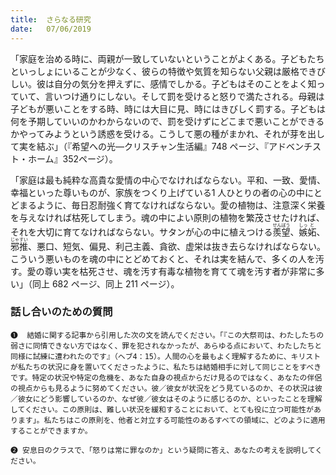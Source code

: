 ```yaml
---
title:  さらなる研究
date:   07/06/2019
---
```


「家庭を治める時に、両親が一致していないということがよくある。子どもたちといっしょにいることが少なく、彼らの特徴や気質を知らない父親は厳格できびしい。彼は自分の気分を押えずに、感情でしかる。子どもはそのことをよく知っていて、言いつけ通りにしない。そして罰を受けると怒りで満たされる。母親は子どもが悪いことをする時、時には大目に見、時にはきびしく罰する。子どもは何を予期していいのかわからないので、罰を受けずにどこまで悪いことができるかやってみようという誘惑を受ける。こうして悪の種がまかれ、それが芽を出して実を結ぶ」（『希望への光―クリスチャン生活編』748 ページ、『アドベンチスト・ホーム』352ページ）。

「家庭は最も純粋な高貴な愛情の中心でなければならない。平和、一致、愛情、幸福といった尊いものが、家族をつくり上げている1 人ひとりの者の心の中にとどまるように、毎日忍耐強く育てなければならない。愛の植物は、注意深く栄養を与えなければ枯死してしまう。魂の中によい原則の植物を繁茂させたければ、それを大切に育てなければならない。サタンが心の中に植えつける<ruby>羨<rt>せん</rt>望<rt>ぼう</rt></ruby>、<ruby>嫉<rt>しっ</rt>妬<rt>と<rt></ruby>、<ruby>邪<rt>じゃ</rt>推<rt>すい</rt></ruby>、悪口、短気、偏見、利己主義、貪欲、虚栄は抜き去らなければならない。こういう悪いものを魂の中にとどめておくと、それは実を結んで、多くの人を汚す。愛の尊い実を枯死させ、魂を汚す有毒な植物を育てて魂を汚す者が非常に多い」（同上 682 ページ、同上 211 ページ）。

### 話し合いのための質問

`❶	結婚に関する記事から引用した次の文を読んでください。「『この大祭司は、わたしたちの弱さに同情できない方ではなく、罪を犯されなかったが、あらゆる点において、わたしたちと同様に試練に遭われたのです』（ヘブ4：15）。人間の心を最もよく理解するために、キリストが私たちの状況に身を置いてくださったように、私たちは結婚相手に対して同じことをすべきです。特定の状況や特定の危機を、あなた自身の視点からだけ見るのではなく、あなたの伴侶の視点からも見るように努めてください。彼／彼女が状況をどう見ているのか、その状況は彼／彼女にどう影響しているのか、なぜ彼／彼女はそのように感じるのか、といったことを理解してください。この原則は、難しい状況を緩和することにおいて、とても役に立つ可能性があります」。私たちはこの原則を、他者と対立する可能性のあるすべての領域に、どのように適用することができますか。`

`❷ 安息日のクラスで、「怒りは常に罪なのか」という疑問に答え、あなたの考えを説明してください。`